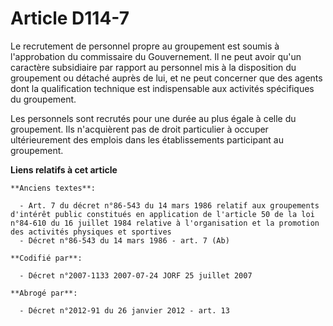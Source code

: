 # Article D114-7

Le recrutement de personnel propre au groupement est soumis à l'approbation du commissaire du Gouvernement. Il ne peut avoir
qu'un caractère subsidiaire par rapport au personnel mis à la disposition du groupement ou détaché auprès de lui, et ne peut
concerner que des agents dont la qualification technique est indispensable aux activités spécifiques du groupement.

Les personnels sont recrutés pour une durée au plus égale à celle du groupement. Ils n'acquièrent pas de droit particulier à
occuper ultérieurement des emplois dans les établissements participant au groupement.

**Liens relatifs à cet article**

	**Anciens textes**:

	  - Art. 7 du décret n°86-543 du 14 mars 1986 relatif aux groupements d'intérêt public constitués en application de l'article 50 de la loi n°84-610 du 16 juillet 1984 relative à l'organisation et la promotion des activités physiques et sportives
	  - Décret n°86-543 du 14 mars 1986 - art. 7 (Ab)

	**Codifié par**:

	  - Décret n°2007-1133 2007-07-24 JORF 25 juillet 2007

	**Abrogé par**:

	  - Décret n°2012-91 du 26 janvier 2012 - art. 13
